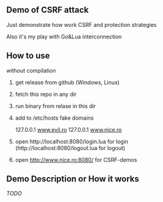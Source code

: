 Demo of CSRF attack
---------------------

Just demonstrate how work CSRF and protection strategies

Also it's my play with Go&Lua interconnection


How to use
------------

without compilation

1. get release from github (Windows, Linux)
2. fetch this repo in any dir
3. run binary from relase in this dir
4. add to /etc/hosts fake domains

    127.0.0.1 www.evil.ro
    127.0.0.1 www.nice.ro

5. open http://localhost:8080/login.lua for login
   (http://localhost:8080/logout.lua for logout)
6. open http://www.nice.ro:8080/ for CSRF-demos


Demo Description or How it works
-------------

*TODO*
